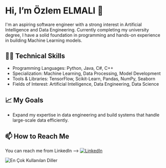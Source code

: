 # Hi, I’m Özlem ELMALI 👋 
I'm an aspiring software engineer with a strong interest in Artificial Intelligence and Data Engineering. Currently completing my university degree, I have a solid foundation in programming and hands-on experience in building Machine Learning models.

## 👨‍💻 Technical Skills
- Programming Languages: Python, Java, C#, C++
- Specialization: Machine Learning, Data Processing, Model Development
- Tools & Libraries: TensorFlow, Scikit-Learn, Pandas, NumPy, Seaborn
- Fields of Interest: Artificial Intelligence, Data Engineering, Data Science
## 📈 My Goals
- Expand my expertise in data engineering and build systems that handle large-scale data efficiently.

## 📫 How to Reach Me
You can reach me from LinkedIn --> [![LinkedIn](https://img.shields.io/badge/LinkedIn-blue?style=flat&logo=linkedin)](https://www.linkedin.com/in/%C3%B6zlem-elmali-1861762b4/)
  
![En Çok Kullanılan Diller](https://github-readme-stats.vercel.app/api/top-langs/?username=MoonMik0&layout=compact&theme=radical)

<!---
MoonMik0/MoonMik0 is a ✨ special ✨ repository because its `README.md` (this file) appears on your GitHub profile.
You can click the Preview link to take a look at your changes.
--->
